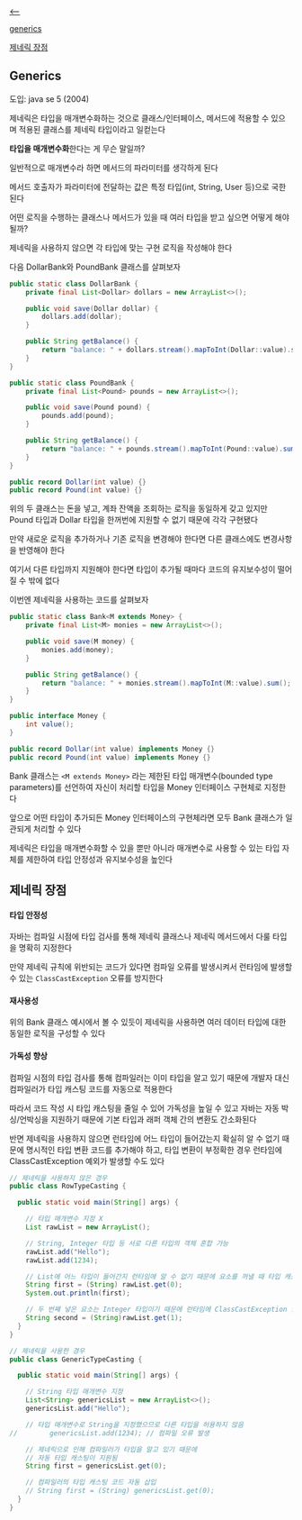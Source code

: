 [⟵](../README.md)

[generics](#generics)

[제네릭 장점](#제네릭-장점)


## Generics

도입: java se 5 (2004)

제네릭은 타입을 매개변수화하는 것으로 클래스/인터페이스, 메서드에 적용할 수 있으며 적용된 클래스를 제네릭 타입이라고 일컫는다

**타입을 매개변수화**한다는 게 무슨 말일까?

일반적으로 매개변수라 하면 메서드의 파라미터를 생각하게 된다

메서드 호출자가 파라미터에 전달하는 값은 특정 타입(int, String, User 등)으로 국한된다

어떤 로직을 수행하는 클래스나 메서드가 있을 때 여러 타입을 받고 싶으면 어떻게 해야될까?

제네릭을 사용하지 않으면 각 타입에 맞는 구현 로직을 작성해야 한다

다음 DollarBank와 PoundBank 클래스를 살펴보자

```java
public static class DollarBank {
    private final List<Dollar> dollars = new ArrayList<>();

    public void save(Dollar dollar) {
        dollars.add(dollar);
    }

    public String getBalance() {
        return "balance: " + dollars.stream().mapToInt(Dollar::value).sum();
    }
}

public static class PoundBank {
    private final List<Pound> pounds = new ArrayList<>();

    public void save(Pound pound) {
        pounds.add(pound);
    }

    public String getBalance() {
        return "balance: " + pounds.stream().mapToInt(Pound::value).sum();
    }
}

public record Dollar(int value) {}
public record Pound(int value) {}
```

위의 두 클래스는 돈을 넣고, 계좌 잔액을 조회하는 로직을 동일하게 갖고 있지만 Pound 타입과 Dollar 타입을 한꺼번에 지원할 수 없기 때문에 각각 구현됐다 

만약 새로운 로직을 추가하거나 기존 로직을 변경해야 한다면 다른 클래스에도 변경사항을 반영해야 한다

여기서 다른 타입까지 지원해야 한다면 타입이 추가될 때마다 코드의 유지보수성이 떨어질 수 밖에 없다

이번엔 제네릭을 사용하는 코드를 살펴보자

```java
public static class Bank<M extends Money> {
    private final List<M> monies = new ArrayList<>();

    public void save(M money) {
        monies.add(money);
    }

    public String getBalance() {
        return "balance: " + monies.stream().mapToInt(M::value).sum();
    }
}

public interface Money {
    int value();
}

public record Dollar(int value) implements Money {}
public record Pound(int value) implements Money {}
```

Bank 클래스는 `<M extends Money>` 라는 제한된 타입 매개변수(bounded type parameters)를 선언하여 자신이 처리할 타입을 Money 인터페이스 구현체로 지정한다

앞으로 어떤 타입이 추가되든 Money 인터페이스의 구현체라면 모두 Bank 클래스가 일관되게 처리할 수 있다

제네릭은 타입을 매개변수화할 수 있을 뿐만 아니라 매개변수로 사용할 수 있는 타입 자체를 제한하여 타입 안정성과 유지보수성을 높인다


## 제네릭 장점

#### 타입 안정성

자바는 컴파일 시점에 타입 검사를 통해 제네릭 클래스나 제네릭 메서드에서 다룰 타입을 명확히 지정한다

만약 제네릭 규칙에 위반되는 코드가 있다면 컴파일 오류를 발생시켜서 런타임에 발생할 수 있는 `ClassCastException` 오류를 방지한다

#### 재사용성

위의 Bank 클래스 예시에서 볼 수 있듯이 제네릭을 사용하면 여러 데이터 타입에 대한 동일한 로직을 구성할 수 있다

#### 가독성 향상

컴파일 시점의 타입 검사를 통해 컴파일러는 이미 타입을 알고 있기 때문에 개발자 대신 컴파일러가 타입 캐스팅 코드를 자동으로 적용한다

따라서 코드 작성 시 타입 캐스팅을 줄일 수 있어 가독성을 높일 수 있고 자바는 자동 박싱/언박싱을 지원하기 때문에 기본 타입과 래퍼 객체 간의 변환도 간소화된다

반면 제네릭을 사용하지 않으면 런타임에 어느 타입이 들어갔는지 확실히 알 수 없기 때문에 명시적인 타입 변환 코드를 추가해야 하고, 타입 변환이 부정확한 경우 런타임에 ClassCastException 예외가 발생할 수도 있다

```java
// 제네릭을 사용하지 않은 경우
public class RowTypeCasting {

  public static void main(String[] args) {

    // 타입 매개변수 지정 X
    List rawList = new ArrayList();

    // String, Integer 타입 등 서로 다른 타입의 객체 혼합 가능
    rawList.add("Hello");
    rawList.add(1234);

    // List에 어느 타입이 들어간지 런타임에 알 수 없기 때문에 요소를 꺼낼 때 타입 캐스팅이 명시적으로 필요하다
    String first = (String) rawList.get(0);
    System.out.println(first);

    // 두 번째 넣은 요소는 Integer 타입이기 때문에 런타임에 ClassCastException 발생한다
    String second = (String)rawList.get(1);
  }
}
```

```java
// 제네릭을 사용한 경우
public class GenericTypeCasting {

  public static void main(String[] args) {

    // String 타입 매개변수 지정
    List<String> genericsList = new ArrayList<>();
    genericsList.add("Hello");

    // 타입 매개변수로 String을 지정했으므로 다른 타입을 허용하지 않음
//        genericsList.add(1234); // 컴파일 오류 발생

    // 제네릭으로 인해 컴파일러가 타입을 알고 있기 때문에
    // 자동 타입 캐스팅이 지원됨
    String first = genericsList.get(0);

    // 컴파일러의 타입 캐스팅 코드 자동 삽입
    // String first = (String) genericsList.get(0);
  }
}
```
